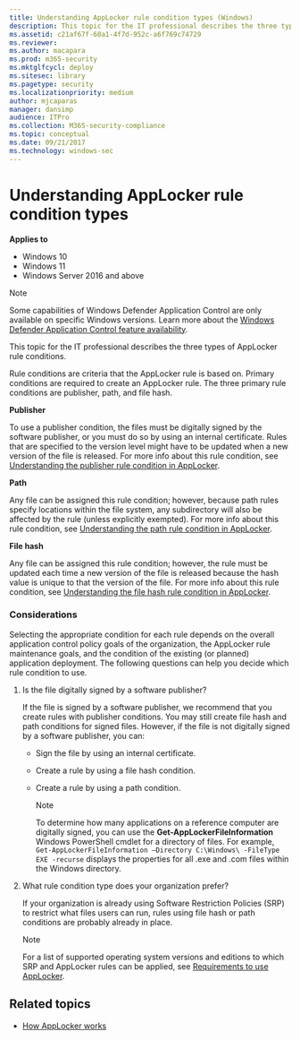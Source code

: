 ```yaml
---
title: Understanding AppLocker rule condition types (Windows)
description: This topic for the IT professional describes the three types of AppLocker rule conditions.
ms.assetid: c21af67f-60a1-4f7d-952c-a6f769c74729
ms.reviewer: 
ms.author: macapara
ms.prod: m365-security
ms.mktglfcycl: deploy
ms.sitesec: library
ms.pagetype: security
ms.localizationpriority: medium
author: mjcaparas
manager: dansimp
audience: ITPro
ms.collection: M365-security-compliance
ms.topic: conceptual
ms.date: 09/21/2017
ms.technology: windows-sec
---
```


# Understanding AppLocker rule condition types

**Applies to**

- Windows 10
- Windows 11
- Windows Server 2016 and above

>[!NOTE]
>Some capabilities of Windows Defender Application Control are only available on specific Windows versions. Learn more about the [Windows Defender Application Control feature availability](/windows/security/threat-protection/windows-defender-application-control/feature-availability).

This topic for the IT professional describes the three types of AppLocker rule conditions.

Rule conditions are criteria that the AppLocker rule is based on. Primary conditions are required to create an AppLocker rule. The three primary rule conditions are publisher, path, and file hash.

**Publisher**

To use a publisher condition, the files must be digitally signed by the software publisher, or you must do so by using an internal certificate. Rules that are specified to the version level might have to be updated when a new version of the file is released. For more info about this rule condition, see [Understanding the publisher rule condition in AppLocker](understanding-the-publisher-rule-condition-in-applocker.md).

**Path**

Any file can be assigned this rule condition; however, because path rules specify locations within the file system, any subdirectory will also be affected by the rule (unless explicitly exempted). For more info about this rule condition, see [Understanding the path rule condition in AppLocker](understanding-the-path-rule-condition-in-applocker.md).

**File hash**

Any file can be assigned this rule condition; however, the rule must be updated each time a new version of the file is released because the hash value is unique to that the version of the file. For more info about this rule condition, see [Understanding the file hash rule condition in AppLocker](understanding-the-file-hash-rule-condition-in-applocker.md).

### Considerations

Selecting the appropriate condition for each rule depends on the overall application control policy goals of the organization, the AppLocker rule maintenance goals, and the condition of the existing (or planned) application deployment. The following questions can help you decide which rule condition to use.

1.  Is the file digitally signed by a software publisher?

    If the file is signed by a software publisher, we recommend that you create rules with publisher conditions. You may still create file hash and path conditions for signed files. However, if the file is not digitally signed by a software publisher, you can:

    -   Sign the file by using an internal certificate.
    -   Create a rule by using a file hash condition.
    -   Create a rule by using a path condition.
    
        > [!NOTE]
        > To determine how many applications on a reference computer are digitally signed, you can use the **Get-AppLockerFileInformation** Windows PowerShell cmdlet for a directory of files. For example, 
        `Get-AppLockerFileInformation –Directory C:\Windows\ -FileType EXE -recurse` displays the properties for all .exe and .com files within the Windows directory.
         
2.  What rule condition type does your organization prefer?
    
    If your organization is already using Software Restriction Policies (SRP) to restrict what files users can run, rules using file hash or path conditions are probably already in place.
    
    > [!NOTE]
    > For a list of supported operating system versions and editions to which SRP and AppLocker rules can be applied, see [Requirements to use AppLocker](requirements-to-use-applocker.md).
     
## Related topics

- [How AppLocker works](how-applocker-works-techref.md)
